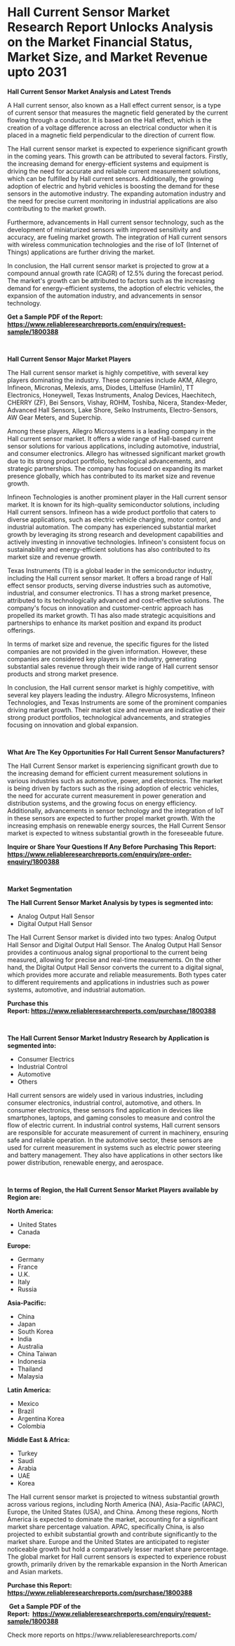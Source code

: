 <p><h1>Hall Current Sensor Market Research Report Unlocks Analysis on the Market Financial Status, Market Size, and Market Revenue upto 2031</h1></p><p><strong>Hall Current Sensor Market Analysis and Latest Trends</strong></p>
<p><p>A Hall current sensor, also known as a Hall effect current sensor, is a type of current sensor that measures the magnetic field generated by the current flowing through a conductor. It is based on the Hall effect, which is the creation of a voltage difference across an electrical conductor when it is placed in a magnetic field perpendicular to the direction of current flow.</p><p>The Hall current sensor market is expected to experience significant growth in the coming years. This growth can be attributed to several factors. Firstly, the increasing demand for energy-efficient systems and equipment is driving the need for accurate and reliable current measurement solutions, which can be fulfilled by Hall current sensors. Additionally, the growing adoption of electric and hybrid vehicles is boosting the demand for these sensors in the automotive industry. The expanding automation industry and the need for precise current monitoring in industrial applications are also contributing to the market growth.</p><p>Furthermore, advancements in Hall current sensor technology, such as the development of miniaturized sensors with improved sensitivity and accuracy, are fueling market growth. The integration of Hall current sensors with wireless communication technologies and the rise of IoT (Internet of Things) applications are further driving the market.</p><p>In conclusion, the Hall current sensor market is projected to grow at a compound annual growth rate (CAGR) of 12.5% during the forecast period. The market's growth can be attributed to factors such as the increasing demand for energy-efficient systems, the adoption of electric vehicles, the expansion of the automation industry, and advancements in sensor technology.</p></p>
<p><strong>Get a Sample PDF of the Report:&nbsp; <a href="https://www.reliableresearchreports.com/enquiry/request-sample/1800388">https://www.reliableresearchreports.com/enquiry/request-sample/1800388</a></strong></p>
<p>&nbsp;</p>
<p><strong>Hall Current Sensor Major Market Players</strong></p>
<p><p>The Hall current sensor market is highly competitive, with several key players dominating the industry. These companies include AKM, Allegro, Infineon, Micronas, Melexis, ams, Diodes, Littelfuse (Hamlin), TT Electronics, Honeywell, Texas Instruments, Analog Devices, Haechitech, CHERRY (ZF), Bei Sensors, Vishay, ROHM, Toshiba, Nicera, Standex-Meder, Advanced Hall Sensors, Lake Shore, Seiko Instruments, Electro-Sensors, AW Gear Meters, and Superchip.</p><p>Among these players, Allegro Microsystems is a leading company in the Hall current sensor market. It offers a wide range of Hall-based current sensor solutions for various applications, including automotive, industrial, and consumer electronics. Allegro has witnessed significant market growth due to its strong product portfolio, technological advancements, and strategic partnerships. The company has focused on expanding its market presence globally, which has contributed to its market size and revenue growth.</p><p>Infineon Technologies is another prominent player in the Hall current sensor market. It is known for its high-quality semiconductor solutions, including Hall current sensors. Infineon has a wide product portfolio that caters to diverse applications, such as electric vehicle charging, motor control, and industrial automation. The company has experienced substantial market growth by leveraging its strong research and development capabilities and actively investing in innovative technologies. Infineon's consistent focus on sustainability and energy-efficient solutions has also contributed to its market size and revenue growth.</p><p>Texas Instruments (TI) is a global leader in the semiconductor industry, including the Hall current sensor market. It offers a broad range of Hall effect sensor products, serving diverse industries such as automotive, industrial, and consumer electronics. TI has a strong market presence, attributed to its technologically advanced and cost-effective solutions. The company's focus on innovation and customer-centric approach has propelled its market growth. TI has also made strategic acquisitions and partnerships to enhance its market position and expand its product offerings.</p><p>In terms of market size and revenue, the specific figures for the listed companies are not provided in the given information. However, these companies are considered key players in the industry, generating substantial sales revenue through their wide range of Hall current sensor products and strong market presence.</p><p>In conclusion, the Hall current sensor market is highly competitive, with several key players leading the industry. Allegro Microsystems, Infineon Technologies, and Texas Instruments are some of the prominent companies driving market growth. Their market size and revenue are indicative of their strong product portfolios, technological advancements, and strategies focusing on innovation and global expansion.</p></p>
<p>&nbsp;</p>
<p><strong>What Are The Key Opportunities For Hall Current Sensor Manufacturers?</strong></p>
<p><p>The Hall Current Sensor market is experiencing significant growth due to the increasing demand for efficient current measurement solutions in various industries such as automotive, power, and electronics. The market is being driven by factors such as the rising adoption of electric vehicles, the need for accurate current measurement in power generation and distribution systems, and the growing focus on energy efficiency. Additionally, advancements in sensor technology and the integration of IoT in these sensors are expected to further propel market growth. With the increasing emphasis on renewable energy sources, the Hall Current Sensor market is expected to witness substantial growth in the foreseeable future.</p></p>
<p><strong>Inquire or Share Your Questions If Any Before Purchasing This Report: <a href="https://www.reliableresearchreports.com/enquiry/pre-order-enquiry/1800388">https://www.reliableresearchreports.com/enquiry/pre-order-enquiry/1800388</a></strong></p>
<p>&nbsp;</p>
<p><strong>Market Segmentation</strong></p>
<p><strong>The Hall Current Sensor Market Analysis by types is segmented into:</strong></p>
<p><ul><li>Analog Output Hall Sensor</li><li>Digital Output Hall Sensor</li></ul></p>
<p><p>The Hall Current Sensor market is divided into two types: Analog Output Hall Sensor and Digital Output Hall Sensor. The Analog Output Hall Sensor provides a continuous analog signal proportional to the current being measured, allowing for precise and real-time measurements. On the other hand, the Digital Output Hall Sensor converts the current to a digital signal, which provides more accurate and reliable measurements. Both types cater to different requirements and applications in industries such as power systems, automotive, and industrial automation.</p></p>
<p><strong>Purchase this Report:&nbsp;<a href="https://www.reliableresearchreports.com/purchase/1800388">https://www.reliableresearchreports.com/purchase/1800388</a></strong></p>
<p>&nbsp;</p>
<p><strong>The Hall Current Sensor Market Industry Research by Application is segmented into:</strong></p>
<p><ul><li>Consumer Electrics</li><li>Industrial Control</li><li>Automotive</li><li>Others</li></ul></p>
<p><p>Hall current sensors are widely used in various industries, including consumer electronics, industrial control, automotive, and others. In consumer electronics, these sensors find application in devices like smartphones, laptops, and gaming consoles to measure and control the flow of electric current. In industrial control systems, Hall current sensors are responsible for accurate measurement of current in machinery, ensuring safe and reliable operation. In the automotive sector, these sensors are used for current measurement in systems such as electric power steering and battery management. They also have applications in other sectors like power distribution, renewable energy, and aerospace.</p></p>
<p>&nbsp;</p>
<p><strong>In terms of Region, the Hall Current Sensor Market Players available by Region are:</strong></p>
<p>
    <p> <strong> North America: </strong>
        <ul>
            <li>United States</li>
            <li>Canada</li>
        </ul>
        </p> 
    <p> <strong> Europe: </strong>
        <ul>
            <li>Germany</li>
            <li>France</li>
            <li>U.K.</li>
            <li>Italy</li>
            <li>Russia</li>
        </ul>
        </p> 
    <p> <strong> Asia-Pacific: </strong>
        <ul>
            <li>China</li>
            <li>Japan</li>
            <li>South Korea</li>
            <li>India</li>
            <li>Australia</li>
            <li>China Taiwan</li>
            <li>Indonesia</li>
            <li>Thailand</li>
            <li>Malaysia</li>
        </ul>
        </p> 
    <p> <strong> Latin America: </strong>
        <ul>
            <li>Mexico</li>
            <li>Brazil</li>
            <li>Argentina Korea</li>
            <li>Colombia</li>
        </ul>
        </p> 
    <p> <strong> Middle East & Africa: </strong>
        <ul>
            <li>Turkey</li>
            <li>Saudi</li>
            <li>Arabia</li>
            <li>UAE</li>
            <li>Korea</li>
        </ul>
    </p>
    </p>
<p><p>The Hall current sensor market is projected to witness substantial growth across various regions, including North America (NA), Asia-Pacific (APAC), Europe, the United States (USA), and China. Among these regions, North America is expected to dominate the market, accounting for a significant market share percentage valuation. APAC, specifically China, is also projected to exhibit substantial growth and contribute significantly to the market share. Europe and the United States are anticipated to register noticeable growth but hold a comparatively lesser market share percentage. The global market for Hall current sensors is expected to experience robust growth, primarily driven by the remarkable expansion in the North American and Asian markets.</p></p>
<p><strong>Purchase this Report: <a href="https://www.reliableresearchreports.com/purchase/1800388">https://www.reliableresearchreports.com/purchase/1800388</a></strong></p>
<p>&nbsp;<strong>Get a Sample PDF of the Report:&nbsp;&nbsp;<a href="https://www.reliableresearchreports.com/enquiry/request-sample/1800388">https://www.reliableresearchreports.com/enquiry/request-sample/1800388</a></strong></p>
<p><strong></strong></p>
<p>Check more reports on https://www.reliableresearchreports.com/</p>